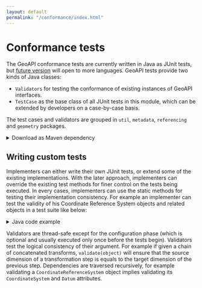 ```yaml
---
layout: default
permalink: "/conformance/index.html"
---
```

<h1>Conformance tests</h1>

<p>
  The GeoAPI conformance tests are currently written in Java as JUnit tests,
  but <a href="../snapshot/conformance.html">future version</a> will open to more languages.
  GeoAPI tests provide two kinds of Java classes:
</p>

<ul class="list-disc ml-4">
  <li class="my-1 text-justify"><code>Validators</code> for testing the conformance of existing instances of GeoAPI interfaces.</li>
  <li class="my-1 text-justify"><code>TestCase</code> as the base class of all JUnit tests in this module, which can be extended by developers on a case-by-case basis.</li>
</ul>

<p>
  The test cases and validators are grouped in
  <code>util</code>, <code>metadata</code>, <code>referencing</code> and <code>geometry</code> packages.
</p>

<details class="code">
  <summary>Download as Maven dependency</summary>
  <p>
    Conformance tests are deployed on the <a class="externalLink" href="https://search.maven.org/">Maven Central Repository</a>
    and can be used in a Maven project with the following declaration in the <code>pom.xml</code> file:
  </p>
<pre>&lt;dependencies&gt;
&lt;dependency&gt;
&lt;groupId&gt;org.opengis&lt;/groupId&gt;
&lt;artifactId&gt;geoapi-conformance&lt;/artifactId&gt;
&lt;version&gt;3.0.1&lt;/version&gt;
&lt;/dependency&gt;
&lt;/dependencies&gt;</pre>
</details>

<h2>Writing custom tests</h2>

<p>
  Implementers can either write their own JUnit tests, or extend some of the existing implementations.
  With the later approach, implementers can override the existing test methods for finer control on the
  tests being executed. In every cases, implementers can use the static methods for testing their implementation consistency.
  For example an implementer can test the validity of his Coordinate Reference System objects and related objects
  in a test suite like below:
</p>

<details class="code">
  <summary>Java code example</summary>
<pre>package org.myproject;

import org.junit.*;
import static org.opengis.test.Validators.*;

public class MyTests {
@Test
public void testMyCRS() {
  CoordinateReferenceSystem crs = ...
  validate(crs);

  MathTransform transform = ...
  validate(transform);
}
}</pre>
</details>

<p>
  Validators are thread-safe except for the configuration phase (which is optional and usually executed
  only once before the tests begin). Validators test the logical consistency of their argument.
  For example if given a chain of concatenated transforms, <code>validate(object)</code> will ensure
  that the source dimension of a transformation step is equals to the target dimension of the previous step.
  Dependencies are traversed recursively, for example validating a <code>CoordinateReferenceSystem</code> object
  implies validating its <code>CoordinateSystem</code> and <code>Datum</code> attributes.
</p>
